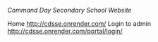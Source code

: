 *Command Day Secondary School Website*

Home http://cdsse.onrender.com/
Login to admin http://cdsse.onrender.com/portal/login/

